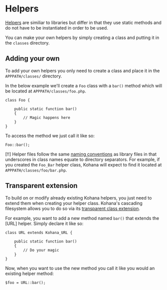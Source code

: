 # Helpers

[Helpers](../kohana/helpers) are similiar to libraries but differ in that they use static methods and do not have to be instantiated in order to be used.

You can make your own helpers by simply creating a class and putting it in the `classes` directory.

## Adding your own

To add your own helpers you only need to create a class and place it in the `APPPATH/classes/` directory.

In the below example we'll create a `Foo` class with a `bar()` method which will be located at `APPPATH/classes/foo.php`.

    class Foo {

        public static function bar()
        {
            // Magic happens here
        }
    }

To access the method we just call it like so:

    Foo::bar();


[!!] Helper files follow the same [naming conventions](conventions#class-names-and-file-location) as library files in that underscores in class names equate to directory separators. For example, if you created the `Foo_Bar` helper class, Kohana will expect to find it located at `APPPATH/classes/foo/bar.php`.

## Transparent extension

To build on or modify already existing Kohana helpers, you just need to extend them when creating your helper class. Kohana's cascading filesystem allows you to do so via its [transparent class extension](extension).

For example, you want to add a new method named `bar()` that extends the [URL] helper. Simply declare it like so:

    class URL extends Kohana_URL {

        public static function bar()
        {
            // Do your magic
        }
    }

Now, when you want to use the new method you call it like you would an existing helper method:

    $foo = URL::bar();
